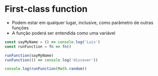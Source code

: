 # First-class function

- Podem estar em qualquer lugar, inclusive, como parâmetro de outras funções
- A função poderá ser entendida como uma variável

```js
const sayMyName = () => console.log('Luis')
const runFunction = fn => fn()

runFunction(sayMyName)
runFunction(() => console.log('discover'))

console.log(runFunction(Math.random))
```
